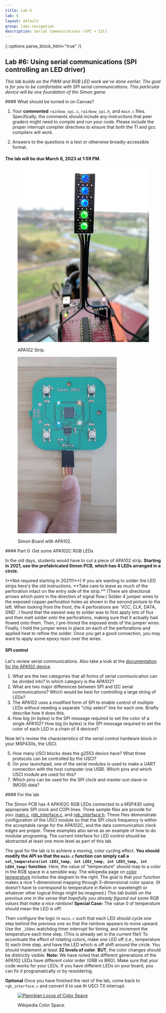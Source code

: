 ```yaml
---
title: Lab 6
lab: 6
layout: default
group: labs-navigation
description: Serial Communications (SPI + I2C)
---
```


{::options parse_block_html="true" /}

## Lab #6: Using serial communications (SPI controlling an LED driver)

_This lab builds on the PWM and RGB LED work we've done earlier. The goal is
for you to be comfortable with SPI serial communications. This particular
device will be one foundation of the Simon game._

<div class="alert alert-danger" role="alert">
#### What should be turned in on Canvas?

  1. Your **commented** `rainbow_spi.c`, `rainbow_spi.h`, and `main.c` files. Specifically, the
comments should include any instructions that peer graders might need to compile and run your
code. Please include the proper interrupt compiler directives to ensure that both the TI and
gcc compilers will work.

  2. Answers to the questions in a text or otherwise broadly-accessible format.

#### The lab will be due March 8, 2023 at 1:59 PM. 

</div>

<div class="row">
<div class="col-md-3 col-sm-6 col-xs-6">
<figure class="figure">
<a href="APA102-Strip-Front.jpg"> <img src="APA102-Strip-Front.jpg"
    class="figure-img img-fluid rounded" alt="APA102 Strip"></a>
<figcaption class="figure-caption"><p>APA102 Strip.</p></figcaption>
</figure>
<figure class="figure">
<a href="simon.gif"> <img src="simon.gif"
    class="figure-img img-fluid rounded" alt="Simon Board"></a>
<figcaption class="figure-caption"><p>Simon Board with APA102.</p></figcaption>
</figure>

</div>
<div class="col-md-9 col-sm-12 col-xs-12">
#### Part 0: Get some APA102C RGB LEDs

In the old days, students would have to cut a piece of APA102 strip. **Starting
in 2021, use the prefabricated Simon PCB, which has 4 LEDs arranged in a circle.**

<div class="alert alert-danger" role="alert">
(**Not required starting in 2021!!!**) If you are wanting to solder the LED strips here's the
old instructions. **Take care to leave as much of the perforation intact on the entry side of
the strip.** (There are directional arrows which point in the direction of signal flow.) Solder
4 jumper wires to the exposed copper perforation holes as shown in the second picture to the
left. When looking from the front, the 4 perforations are `VCC, CLK, DATA, GND`. I found that
the easiest way to solder was to first apply lots of flux and then melt solder onto the
perforations, making sure that it actually had flowed onto them. Then, I pre-tinned the exposed
ends of the jumper wires.  Finally, I held the jumper wires in place on each of the
perforations and applied heat to reflow the solder. Once you get a good connection, you may
want to apply some epoxy resin over the wires.
</div>
</div>

#### SPI control

Let's review serial communications. Also take a look at the [documentation for the APA102
device](https://www.adafruit.com/product/2343).

<ol class="questions">
<li>What are the two categories that all forms of serial communication can be divided into?
In which category is the APA102?</li>
<li>What are two major differences between SPI and I2C serial communications? Which would be
best for controlling a large string of LEDs?</li>
<li>The APA102 uses a modified form of SPI to enable control of multiple LEDs without needing a
separate "chip select" line for each one. Briefly describe how it does this.</li>
<li>How big (in bytes) is the SPI message required to set the color of a single APA102? How
big (in bytes) is the SPI message required to set the color of each LED in a chain of 4
devices?</li>
</ol>

Now let's review the characteristics of the serial control hardware block
in your MSP430s, the USCI.

<ol class="questions" start="5">
<li>How many USCI blocks does the g2553 device have? What three protocols can be controlled by
the USCI?</li>
<li>On your launchpad, one of the serial modules is used to make a UART connection with the
host computer (via USB). Which pins and which USCI module are used for this? </li>
<li>Which pins can be used for the SPI clock and master-out-slave-in (MOSI)
data?</li>
</ol>


<div class="row">
<div class="col-md-9 col-sm-12 col-xs-12">
#### For the lab

The Simon PCB has 4 APA102C RGB LEDs connected to a MSP430 using appropriate 
SPI clock and COPI lines. Three sample files are provide for you: [main.c](main.c),
[rgb_interface.c](rgb_interface.c), and [rgb_interface.h](rgb_interface.h). These files
demonstrate configuration of the USCI module so that the SPI clock frequency is within the
acceptable range for the APA102C, and the data communication clock edges are proper. These
examples also serve as an example of how to do modular programing. The current interface
for LED control should be abstracted at least one more level as part of this lab.

The goal for the lab is to achieve a moving, color cycling effect.
**You should modify the API so that the `main.c` function can simply call a 
`set_temperature(int LED1_temp, int LED2_temp, int LED3_temp, int LED4_temp)` function**.
Here, the value of "temperature" should map to a color in the RGB space in a sensible way.
The wikipedia page on [color temperature](https://en.wikipedia.org/wiki/Color_temperature) includes
the diagram to the right. The goal is that your function makes a nice 1-dimensional mapping 
through 3-dimensional color space. (It doesn't have to correspond to temperature in Kelvin
or wavelength or whatever other logical things might be imagined.)
_This lab builds on the previous one in the sense that hopefully you already
figured out some RGB values that make a nice rainbow!_
**Special Case:** The value 0 of temperature should mean the LED is off!

Then configure the logic in `main.c` such that each LED should cycle one step behind the 
previous one so that the rainbow appears to move upward. Use the `_250ms` watchdog timer interrupt for timing, and increment
the temperature each time step. (This is already set in the current file!)
To accentuate the effect of rotating colors, make one LED off (i.e., temperature 0) each time step, 
and have the LED which is off shift around the circle.
You should implement at least **32 levels of color**. **BUT**, the color changes should be distinctly visible. 
 **Note:** We have noted that different generations
of the APA102 LEDs have different color order (GRB vs BRG). Make sure that your code works
for your LEDs. If you have different LEDs on your board, you can fix it programatically
or by resoldering.

**Optional** Once you have finished the rest of the lab, come back to `rgb_interface.c` and
convert it to use th USCI TX interrupt.
</div>
<div class="col-md-3 col-sm-6 col-xs-6">
<figure class="figure">
<a href="https://en.wikipedia.org/wiki/Color_temperature#/media/File:PlanckianLocus.png"> <img src="https://upload.wikimedia.org/wikipedia/commons/thumb/b/ba/PlanckianLocus.png/1024px-PlanckianLocus.png"
    class="figure-img img-fluid rounded" alt="Planckian Locus of Color Space"></a>
<figcaption class="figure-caption"><p>Wikipedia Color Space.</p></figcaption>
</figure>
</div>
</div>
